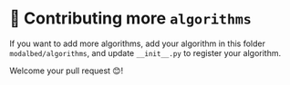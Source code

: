 # 🤝 Contributing more `algorithms`

If you want to add more algorithms, add your algorithm in this folder `modalbed/algorithms`, and update `__init__.py` to register your algorithm.

Welcome your pull request 😊!